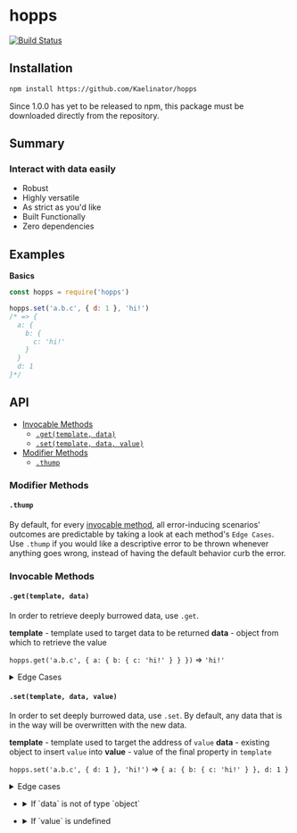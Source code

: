 # hopps
[![Build Status](https://travis-ci.org/Kaelinator/hopps.svg?branch=master)](https://travis-ci.org/Kaelinator/hopps)

## Installation

```sh
npm install https://github.com/Kaelinator/hopps
```

Since 1.0.0 has yet to be released to npm, this package must be downloaded directly from the repository.

## Summary

### Interact with data easily

 - Robust
 - Highly versatile
 - As strict as you'd like
 - Built Functionally
 - Zero dependencies

## Examples

**Basics**

```javascript
const hopps = require('hopps')

hopps.set('a.b.c', { d: 1 }, 'hi!') 
/* => {
  a: {
    b: {
      c: 'hi!'
    }
  }
  d: 1
}*/
```

## API

 * [Invocable Methods](#invocable-methods)
   * [`.get(template, data)`](#gettemplate-data)
   * [`.set(template, data, value)`](#settemplate-data-value)
 * [Modifier Methods](#modifier-methods)
   * [`.thump`](#thump)

### Modifier Methods

#### `.thump`

By default, for every [invocable method](#invocable-methods), all error-inducing scenarios' outcomes are predictable by taking a look at each method's `Edge Cases`. Use `.thump` if you would like a descriptive error to be thrown whenever anything goes wrong, instead of having the default behavior curb the error.

### Invocable Methods

#### `.get(template, data)`

In order to retrieve deeply burrowed data, use `.get`.

**template** - template used to target data to be returned
**data** - object from which to retrieve the value

`hopps.get('a.b.c', { a: { b: { c: 'hi!' } } })` => `'hi!'`

<details>
  <summary>Edge Cases</summary>

  - <details>
    <summary>If `template` is not of type `string` or `array`</summary>

    **Default:**
    `data` is returned unchanged.
    `hopps.get(42, { a: 'carrot' })` => `{ a: 'carrot' }`

    **With `.thump`:**
    A `TypeError` is thrown.
    `hopps.thump.get(42, { a: 'carrot' })` => `TypeError: template must be of type string or array, recieved number.`
    </details>

  - <details>
    <summary>If the address specified by `template` does not exist (this includes non-object `data` values)</summary>

    **Default:**
    `undefined` is returned.
    `hopps.get('a.b', { a: { c: 1 } })` => `undefined`

    **With `.thump`:**
    A `TypeError` is thrown.
    `hopps.thump.get('a.b.c', { a: { e: 1 } })` => `TypeError: Address a.b is not an object`
  </details>
</details>

#### `.set(template, data, value)`

In order to set deeply burrowed data, use `.set`. By default, any data that is in the way will be overwritten with the new data.

**template** - template used to target the address of `value`
**data** - existing object to insert `value` into
**value** - value of the final property in `template`

`hopps.set('a.b.c', { d: 1 }, 'hi!')` => `{ a: { b: { c: 'hi!' } }, d: 1 }`

<details>
  <summary>Edge cases</summary>

  - <details>
    <summary>If `template` is not of type `string` or `array`</summary>

    **Default:**
    `data` is returned unchanged.
    `hopps.set(42, { a: 'carrot' }, 'hi!')` => `{ a: 'carrot' }`

    **With `.thump`:**
    A `TypeError` is thrown.
    `hopps.thump.set(42, { a: 'carrot' }, 'hi!')` => `TypeError: template must be of type string or array, recieved number.`
  </details>

  - <details>
    <summary>If `data` is not of type `object`</summary>

    **Default:**
    An empty object is used in place, so that the insertion may take place.
    `hopps.set('a.b.c', null, 'hi!')` => `{ a: { b: { c: 'hi!' } } }`

    **With `.thump`:**
    A `TypeError` is thrown.
    `hopps.thump.set('a.b.c', null, 'hi!')` => `TypeError: data must be an object, recieved null.`
  </details>

  - <details>
    <summary>If `value` is undefined</summary>

    **Default:**
    `value` is set to undefined.
    `hopps.set('a.b', {}, undefined)` => `{ a: { b: undefined } }`

    **With `.thump`:**
    A `TypeError` is thrown.
    `hopps.thump.set('a.b', {}, undefined)` => `TypeError: value must be specified, recieved undefined.`
  </details>
</details>